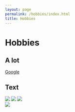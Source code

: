 ```yaml
---
layout: page
permalink: /hobbies/index.html
title: Hobbies
---
```


# Hobbies

## A lot

[Google]

[Google]: www.google.com

## Text

<div class="third">
<img src="/images/food3.jpg">
<img src="/images/food1.jpg">
<img src="/images/food2.jpg">
</div>

<img src="/images/coffee.jpg" class="floatpic">
